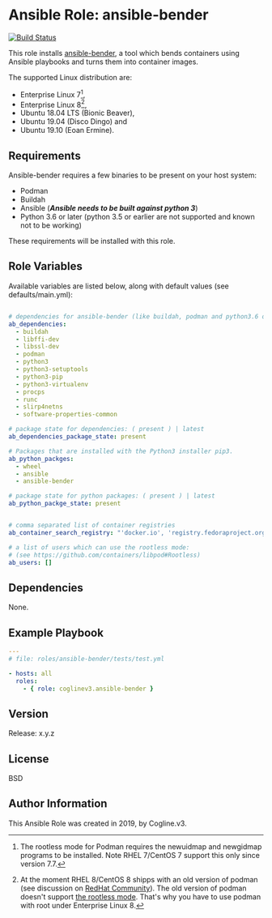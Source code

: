# Ansible Role: ansible-bender

[![Build Status](https://travis-ci.org/coglinev3/ansible-bender.svg?branch=master)](https://travis-ci.org/coglinev3/ansible-bender)

This role installs [ansible-bender](https://github.com/TomasTomecek/ansible-bender),
a tool which bends containers using Ansible playbooks and turns them into
container images.

The supported Linux distribution are:
* Enterprise Linux 7[^newuidmap], 
* Enterprise Linux 8[^rootless], 
* Ubuntu 18.04 LTS (Bionic Beaver),
* Ubuntu 19.04 (Disco Dingo) and
* Ubuntu 19.10 (Eoan Ermine).


[^newuidmap]: The rootless mode for Podman requires the newuidmap and newgidmap
  programs to be installed. Note RHEL 7/CentOS 7 support this only since
  version 7.7.
[^rootless]: At the moment RHEL 8/CentOS 8 shipps with an old version of podman
  (see discussion on [RedHat Community](https://access.redhat.com/discussions/4288731 "RHEL 8.0 - latest version of Podman")).
  The old version of podman doesn't support [the rootless mode](https://github.com/containers/libpod#Rootless "rootless mode"). That's why you have to use podman with
  root under Enterprise Linux 8.

## Requirements

Ansible-bender requires a few binaries to be present on your host system:

* Podman
* Buildah
* Ansible (***Ansible needs to be built against python 3***)
* Python 3.6 or later (python 3.5 or earlier are not supported and known not to be working)

These requirements will be installed with this role.

## Role Variables

Available variables are listed below, along with default values
(see defaults/main.yml):

```yml

# dependencies for ansible-bender (like buildah, podman and python3.6 or higher)
ab_dependencies:
  - buildah
  - libffi-dev
  - libssl-dev
  - podman
  - python3
  - python3-setuptools
  - python3-pip
  - python3-virtualenv
  - procps
  - runc
  - slirp4netns
  - software-properties-common

# package state for dependencies: ( present ) | latest 
ab_dependencies_package_state: present

# Packages that are installed with the Python3 installer pip3.
ab_python_packges:
  - wheel
  - ansible
  - ansible-bender

# package state for python packages: ( present ) | latest
ab_python_packge_state: present


# comma separated list of container registries
ab_container_search_registry: "'docker.io', 'registry.fedoraproject.org', 'quay.io', 'registry.access.redhat.com', 'registry.centos.org'"

# a list of users which can use the rootless mode:
# (see https://github.com/containers/libpod#Rootless)
ab_users: []
```

## Dependencies

None.

## Example Playbook

```yml
---
# file: roles/ansible-bender/tests/test.yml

- hosts: all
  roles:
    - { role: coglinev3.ansible-bender }
```

## Version

Release: x.y.z

## License

BSD

## Author Information

This Ansible Role was created in 2019, by Cogline.v3.
